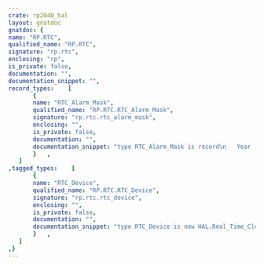 ```yaml
---
crate: rp2040_hal
layout: gnatdoc
gnatdoc: {
name: "RP.RTC",
qualified_name: "RP.RTC",
signature: "rp.rtc",
enclosing: "rp",
is_private: false,
documentation: "",
documentation_snippet: "",
record_types:    [
       {
       name: "RTC_Alarm_Mask",
       qualified_name: "RP.RTC.RTC_Alarm_Mask",
       signature: "rp.rtc.rtc_alarm_mask",
       enclosing: "",
       is_private: false,
       documentation: "",
       documentation_snippet: "type RTC_Alarm_Mask is record\n   Year        : Boolean := True;\n   Month       : Boolean := True;\n   Day         : Boolean := True;\n   Day_Of_Week : Boolean := True;\n   Hour        : Boolean := True;\n   Min         : Boolean := True;\n   Sec         : Boolean := True;\nend record;",
       }   ,
   ]
,tagged_types:    [
       {
       name: "RTC_Device",
       qualified_name: "RP.RTC.RTC_Device",
       signature: "rp.rtc.rtc_device",
       enclosing: "",
       is_private: false,
       documentation: "",
       documentation_snippet: "type RTC_Device is new HAL.Real_Time_Clock.RTC_Device with null record;",
       }   ,
   ]
,}
---
```

